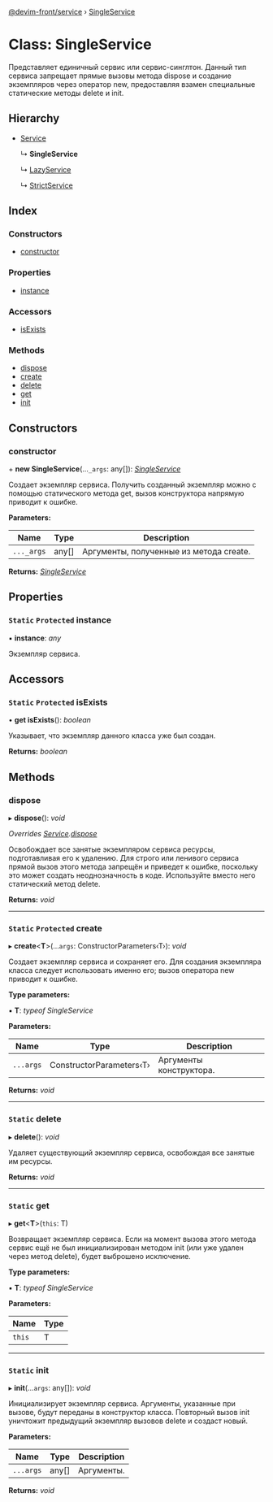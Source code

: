 [@devim-front/service](../README.md) › [SingleService](singleservice.md)

# Class: SingleService

Представляет единичный сервис или сервис-синглтон. Данный тип сервиса
запрещает прямые вызовы метода dispose и создание экземпляров через
оператор new, предоставляя взамен специальные статические методы delete и
init.

## Hierarchy

* [Service](service.md)

  ↳ **SingleService**

  ↳ [LazyService](lazyservice.md)

  ↳ [StrictService](strictservice.md)

## Index

### Constructors

* [constructor](singleservice.md#markdown-header-constructor)

### Properties

* [instance](singleservice.md#markdown-header-static-protected-instance)

### Accessors

* [isExists](singleservice.md#markdown-header-static-protected-isexists)

### Methods

* [dispose](singleservice.md#markdown-header-dispose)
* [create](singleservice.md#markdown-header-static-protected-create)
* [delete](singleservice.md#markdown-header-static-delete)
* [get](singleservice.md#markdown-header-static-get)
* [init](singleservice.md#markdown-header-static-init)

## Constructors

### <a id="markdown-header-constructor" name="markdown-header-constructor"></a>  constructor

\+ **new SingleService**(...`_args`: any[]): *[SingleService](singleservice.md)*

Создает экземпляр сервиса. Получить созданный экземпляр можно с помощью
статического метода get, вызов конструктора напрямую приводит к ошибке.

**Parameters:**

Name | Type | Description |
------ | ------ | ------ |
`..._args` | any[] | Аргументы, полученные из метода create.  |

**Returns:** *[SingleService](singleservice.md)*

## Properties

### <a id="markdown-header-static-protected-instance" name="markdown-header-static-protected-instance"></a> `Static` `Protected` instance

▪ **instance**: *any*

Экземпляр сервиса.

## Accessors

### <a id="markdown-header-static-protected-isexists" name="markdown-header-static-protected-isexists"></a> `Static` `Protected` isExists

• **get isExists**(): *boolean*

Указывает, что экземпляр данного класса уже был создан.

**Returns:** *boolean*

## Methods

### <a id="markdown-header-dispose" name="markdown-header-dispose"></a>  dispose

▸ **dispose**(): *void*

*Overrides [Service](service.md).[dispose](service.md#markdown-header-dispose)*

Освобождает все занятые экземпляром сервиса ресурсы, подготавливая его к
удалению. Для строго или ленивого сервиса прямой вызов этого метода
запрещён и приведет к ошибке, поскольку это может создать неоднозначность
в коде. Используйте вместо него статический метод delete.

**Returns:** *void*

___

### <a id="markdown-header-static-protected-create" name="markdown-header-static-protected-create"></a> `Static` `Protected` create

▸ **create**<**T**>(...`args`: ConstructorParameters‹T›): *void*

Создает экземпляр сервиса и сохраняет его. Для создания экземпляра класса
следует использовать именно его; вызов оператора new приводит к ошибке.

**Type parameters:**

▪ **T**: *typeof SingleService*

**Parameters:**

Name | Type | Description |
------ | ------ | ------ |
`...args` | ConstructorParameters‹T› | Аргументы конструктора.  |

**Returns:** *void*

___

### <a id="markdown-header-static-delete" name="markdown-header-static-delete"></a> `Static` delete

▸ **delete**(): *void*

Удаляет существующий экземпляр сервиса, освобождая все занятые им ресурсы.

**Returns:** *void*

___

### <a id="markdown-header-static-get" name="markdown-header-static-get"></a> `Static` get

▸ **get**<**T**>(`this`: T)

Возвращает экземпляр сервиса. Если на момент вызова этого метода сервис
ещё не был инициализирован методом init (или уже удален через метод
delete), будет выброшено исключение.

**Type parameters:**

▪ **T**: *typeof SingleService*

**Parameters:**

Name | Type |
------ | ------ |
`this` | T |

___

### <a id="markdown-header-static-init" name="markdown-header-static-init"></a> `Static` init

▸ **init**(...`args`: any[]): *void*

Инициализирует экземпляр сервиса. Аргументы, указанные при вызове, будут
переданы в конструктор класса. Повторный вызов init уничтожит предыдущий
экземпляр вызовов delete и создаст новый.

**Parameters:**

Name | Type | Description |
------ | ------ | ------ |
`...args` | any[] | Аргументы.  |

**Returns:** *void*
